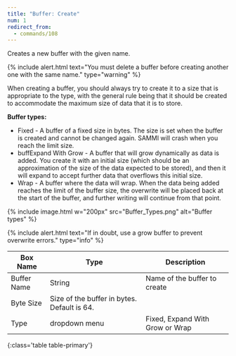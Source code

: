 ```yaml
---
title: "Buffer: Create"
num: 1
redirect_from:
  - commands/108
---
```


Creates a new buffer with the given name.

{% include alert.html text="You must delete a buffer before creating another one with the same name." type="warning" %}

When creating a buffer, you should always try to create it to a size that is appropriate to the type, with the general rule being that it should be created to accommodate the maximum size of data that it is to store.

**Buffer types:**
- Fixed - A buffer of a fixed size in bytes. The size is set when the buffer is created and cannot be changed again. SAMMI will crash when you reach the limit size.
- buffExpand With Grow - A buffer that will grow dynamically as data is added. You create it with an initial size (which should be an approximation of the size of the data expected to be stored), and then it will expand to accept further data that overflows this initial size.
- Wrap - A buffer where the data will wrap. When the data being added reaches the limit of the buffer size, the overwrite will be placed back at the start of the buffer, and further writing will continue from that point.

{% include image.html w="200px" src="Buffer_Types.png" alt="Buffer types" %}

{% include alert.html text="If in doubt, use a grow buffer to prevent overwrite errors." type="info" %}

| Box Name | Type | Description |
|-------|--------|--------
|Buffer Name	|String	| Name of the buffer to create
|Byte Size | Size of the buffer in bytes. Default is 64. |
|Type |dropdown menu| Fixed, Expand With Grow or Wrap
{:class='table table-primary'}









